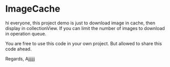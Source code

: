 # ImageCache

hi everyone, this project demo is just to download image in cache, then display in collectionView. If you can limit the number of images to download in operation queue.

You are free to use this code in your own project. But allowed to share this code ahead.

Regards,
Ajjjjjj